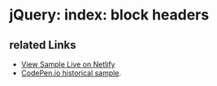 # jQuery: index: block headers

## related Links

* [View Sample Live on Netlify](https://rasx-node-js.netlify.com/jquery-index-block-headers/)
* [CodePen.io historical sample](https://codepen.io/rasx/pen/RNWaad).
